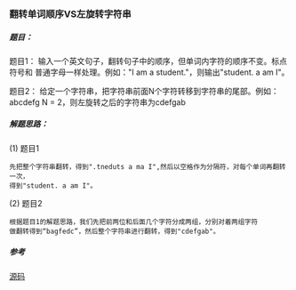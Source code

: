 ### 翻转单词顺序VS左旋转字符串

##### 题目：

题目1：
    输入一个英文句子，翻转句子中的顺序，但单词内字符的顺序不变。标点符号和
    普通字母一样处理。例如："I am a student."，则输出"student. a am I"。

题目2：
    给定一个字符串，把字符串前面N个字符转移到字符串的尾部。例如：abcdefg
    N = 2，则左旋转之后的字符串为cdefgab

##### 解题思路：

(1) 题目1

    先把整个字符串翻转，得到".tneduts a ma I",然后以空格作为分隔符，对每个单词再翻转一次，
    得到"student. a am I"。

(2) 题目2

    根据题目1的解题思路，我们先把前两位和后面几个字符分成两组，分别对着两组字符
    做翻转得到“bagfedc”，然后整个字符串进行翻转，得到"cdefgab"。

##### 参考

[源码](./Main.java)